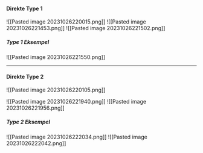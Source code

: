 #### Direkte Type 1
![[Pasted image 20231026220015.png]]
![[Pasted image 20231026221453.png]]
![[Pasted image 20231026221502.png]]

##### Type 1 Eksempel
![[Pasted image 20231026221550.png]]

***
#### Direkte Type 2
![[Pasted image 20231026220105.png]]

![[Pasted image 20231026221940.png]]
![[Pasted image 20231026221956.png]]

##### Type 2 Eksempel
![[Pasted image 20231026222034.png]]
![[Pasted image 20231026222042.png]]
